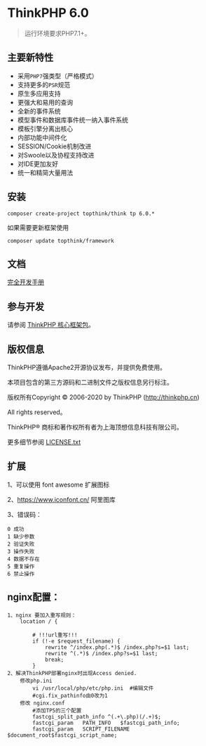 ThinkPHP 6.0
===============

> 运行环境要求PHP7.1+。

## 主要新特性

* 采用`PHP7`强类型（严格模式）
* 支持更多的`PSR`规范
* 原生多应用支持
* 更强大和易用的查询
* 全新的事件系统
* 模型事件和数据库事件统一纳入事件系统
* 模板引擎分离出核心
* 内部功能中间件化
* SESSION/Cookie机制改进
* 对Swoole以及协程支持改进
* 对IDE更加友好
* 统一和精简大量用法

## 安装

~~~
composer create-project topthink/think tp 6.0.*
~~~

如果需要更新框架使用
~~~
composer update topthink/framework
~~~

## 文档

[完全开发手册](https://www.kancloud.cn/manual/thinkphp6_0/content)

## 参与开发

请参阅 [ThinkPHP 核心框架包](https://github.com/top-think/framework)。

## 版权信息

ThinkPHP遵循Apache2开源协议发布，并提供免费使用。

本项目包含的第三方源码和二进制文件之版权信息另行标注。

版权所有Copyright © 2006-2020 by ThinkPHP (http://thinkphp.cn)

All rights reserved。

ThinkPHP® 商标和著作权所有者为上海顶想信息科技有限公司。

更多细节参阅 [LICENSE.txt](LICENSE.txt)

## 扩展
1、可以使用 font awesome 扩展图标

2、https://www.iconfont.cn/ 阿里图库

3、错误码：

    0 成功
    1 缺少参数
    2 验证失败
    3 操作失败
    4 数据不存在
    5 重复操作
    6 禁止操作
    
## nginx配置：
    1、nginx 要加入重写规则：
        location / {  
         
            # !!!url重写!!!
            if (!-e $request_filename) {  
                rewrite ^/index.php(.*)$ /index.php?s=$1 last;  
                rewrite ^(.*)$ /index.php?s=$1 last;  
                break;  
            }  
    2、解决ThinkPHP部署nginx时出现Access denied.
        修改php.ini
            vi /usr/local/php/etc/php.ini  #编辑文件
            #cgi.fix_pathinfo由0改为1
        修改 nginx.conf
            #添加TP5的三个配置
            fastcgi_split_path_info ^(.+\.php)(/.+)$;
            fastcgi_param   PATH_INFO   $fastcgi_path_info;
            fastcgi_param   SCRIPT_FILENAME $document_root$fastcgi_script_name;
        
